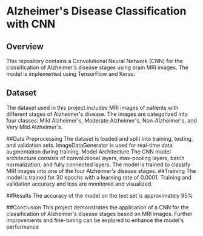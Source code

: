 # Alzheimer's Disease Classification with CNN

## Overview

This repository contains a Convolutional Neural Network (CNN) for the classification of Alzheimer's disease stages using brain MRI images. The model is implemented using TensorFlow and Keras.

## Dataset

The dataset used in this project includes MRI images of patients with different stages of Alzheimer's disease. The images are categorized into four classes: Mild Alzheimer's, Moderate Alzheimer's, Non-Alzheimer's, and Very Mild Alzheimer's.

##Data Preprocessing
The dataset is loaded and split into training, testing, and validation sets.
ImageDataGenerator is used for real-time data augmentation during training.
Model Architecture
The CNN model architecture consists of convolutional layers, max-pooling layers, batch normalization, and fully connected layers. The model is trained to classify MRI images into one of the four Alzheimer's disease stages.
##Training
The model is trained for 30 epochs with a learning rate of 0.0001. Training and validation accuracy and loss are monitored and visualized.

##Results
The accuracy of the model on the test set is approximately 95%

##Conclusion
This project demonstrates the application of a CNN for the classification of Alzheimer's disease stages based on MRI images. Further improvements and fine-tuning can be explored to enhance the model's performance

